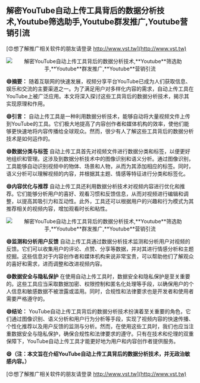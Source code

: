 ## **解密YouTube自动上传工具背后的数据分析技术,**Youtube**筛选助手,**Youtube**群发推广,**Youtube**营销引流**

[😍想了解推广相关软件的朋友请登录 http://www.vst.tw](http://www.vst.tw)

 <center><img src="https://vst.tw/MP4/tuiguang/png/1.png" alt="解密YouTube自动上传工具背后的数据分析技术,**Youtube**筛选助手,**Youtube**群发推广,**Youtube**营销引流"></center>

**😄摘要：**
随着互联网的快速发展，视频分享平台YouTube已成为人们获取信息、娱乐和交流的主要渠道之一。为了满足用户对多样化内容的需求，自动上传工具在YouTube上被广泛应用。本文将深入探讨这些工具背后的数据分析技术，揭示其实现原理和作用。

**😄引言：**
自动上传工具是一种利用数据分析技术，能够自动将大量视频文件上传到YouTube的工具。它们极大地提高了内容创作者和媒体机构的效率，使他们能够更快速地将内容传播给全球观众。然而，很少有人了解这些工具背后的数据分析技术是如何运作的。

**😄数据分类与标签**
自动上传工具首先对视频文件进行数据分类和标签，以便更好地组织和管理。这涉及到数据分析技术中的图像识别和语义分析。通过图像识别，工具能够自动识别视频中的物体、场景和人物，从而为其添加相应的标签。同时，语义分析可以理解视频的内容，并根据其主题、情感等特征进行分类和标签化。

**😄内容优化与推荐**
自动上传工具还利用数据分析技术对视频内容进行优化和推荐。它们能够分析用户的喜好、观看习惯和反馈信息，从而对视频进行编辑和调整，以提高其吸引力和互动性。此外，工具还可以根据用户的兴趣和行为模式为其推荐相关的视频内容，增加观看时长和粘性。

 <center><img src="https://vst.tw/MP4/tuiguang/png/1.png" alt="解密YouTube自动上传工具背后的数据分析技术,**Youtube**筛选助手,**Youtube**群发推广,**Youtube**营销引流"></center>

**😄监测和分析用户反馈**
自动上传工具通过数据分析技术监测和分析用户对视频的反馈。它们可以收集用户的评论、点赞、分享等数据，并对其进行情感分析和主题挖掘。这些信息对于内容创作者和媒体机构来说非常宝贵，可以帮助他们了解观众的喜好和需求，进而调整和改进视频内容。

**😄数据安全与隐私保护**
在使用自动上传工具时，数据安全和隐私保护是至关重要的。这些工具应当采取数据加密、权限控制和匿名化处理等手段，以确保用户的个人信息和敏感数据不被泄露或滥用。同时，合规性和法律要求也是开发者和使用者需要严格遵守的。

**😄结论：**
YouTube自动上传工具背后的数据分析技术扮演着至关重要的角色，它们通过图像识别、语义分析和用户行为分析等手段，实现了视频内容的快速传播、个性化推荐以及用户反馈的监测与分析。然而，在使用这些工具时，我们也应当注重数据安全与隐私保护，确保合规性和法律要求的遵守。只有在技术和伦理的双重保障下，YouTube自动上传工具才能更好地为用户和内容创作者提供服务。

**😄（注：本文旨在介绍YouTube自动上传工具背后的数据分析技术，并无政治敏感内容。）**

[😍想了解推广相关软件的朋友请登录 http://www.vst.tw](http://www.vst.tw)



